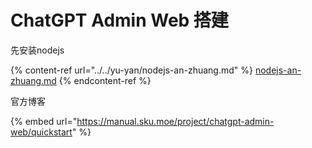 # ChatGPT Admin Web 搭建

先安装nodejs

{% content-ref url="../../yu-yan/nodejs-an-zhuang.md" %}
[nodejs-an-zhuang.md](../../yu-yan/nodejs-an-zhuang.md)
{% endcontent-ref %}

官方博客

{% embed url="https://manual.sku.moe/project/chatgpt-admin-web/quickstart" %}
